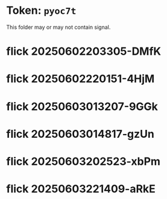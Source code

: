 # Token: `pyoc7t`

This folder may or may not contain signal.
# flick 20250602203305-DMfK
# flick 20250602220151-4HjM
# flick 20250603013207-9GGk
# flick 20250603014817-gzUn
# flick 20250603202523-xbPm
# flick 20250603221409-aRkE
